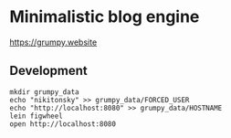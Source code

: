 # Minimalistic blog engine

https://grumpy.website

## Development

```
mkdir grumpy_data
echo "nikitonsky" >> grumpy_data/FORCED_USER
echo "http://localhost:8080" >> grumpy_data/HOSTNAME
lein figwheel
open http://localhost:8080
```